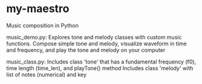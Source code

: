 # my-maestro
Music composition in Python

music_demo.py:  Explores tone and melody classes with custom music functions. Compose simple tone and melody, visualize waveform in time  and frequency, and play the tone and melody on your computer

music_class.py: Includes class 'tone' that has a fundamental frequency (f0), time length (time_len), and playTone() method
                Includes class 'melody' with list of notes (numerical) and key
               
